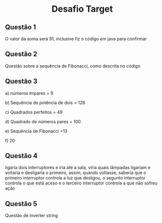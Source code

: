 <h1 align="center">Desafio Target </h1>

<h2>Questão 1</h2>
<p>O valor da soma será 91, inclusive fiz o código em java para confirmar</p>

<h2>Questão 2</h2>
Questão sobre a sequência de Fibonacci, como descrita no código

<h2>Questão 3</h2>
<p>a) números ímpares = 9</p> 
<p>b) Sequência de potência de dois = 128</p>
<p>c) Quadrados perfeitos = 49 </p>
<p>d) Quadrado de números pares = 100</p>
<p>e) Sequência de Fibonacci =13</p>
<p>f) 20</p>

<h2>Questão 4</h2>
<p>ligaria dois interruptores e iria até a sala, viria quais lâmpadas ligariam e voltaria e desligaria o primeiro, assim, quando voltasse, saberia que o primeiro interruptor controla a luz que desligou, o segunto interruptor controla o que está aceso
            e o terceiro interruptor controla a que não sofreu ação
</p>

<h2>Questão 5</h2>
<p>Questão de inverter string </p>
